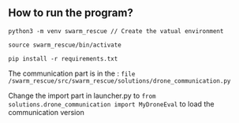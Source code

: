 ## How to run the program?

`python3 -m venv swarm_rescue // Create the vatual environment`

`source swarm_rescue/bin/activate`

`pip install -r requirements.txt`


The communication part is in the : `file /swarm_rescue/src/swarm_rescue/solutions/drone_communication.py`

Change the import part in launcher.py to `from solutions.drone_communication import MyDroneEval` to load the communication version